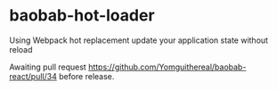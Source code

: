 # baobab-hot-loader
Using Webpack hot replacement update your application state without reload

Awaiting pull request https://github.com/Yomguithereal/baobab-react/pull/34 before release.
